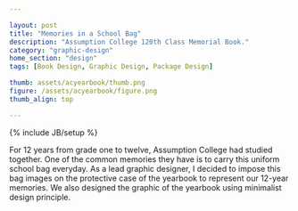 ```yaml
---

layout: post
title: "Memories in a School Bag"
description: "Assumption College 120th Class Memorial Book."
category: "graphic-design"
home_section: "design"
tags: [Book Design, Graphic Design, Package Design]

thumb: assets/acyearbook/thumb.png
figure: /assets/acyearbook/figure.png
thumb_align: top

---
```

{% include JB/setup %}

For 12 years from grade one to twelve, Assumption College had studied together.  One of the common memories they have is to carry this uniform school bag everyday.   As a lead graphic designer, I decided to impose this bag images on the protective case of the yearbook to represent our 12-year memories.  We also designed the graphic of the yearbook using minimalist design principle.